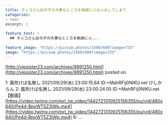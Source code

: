 ```yaml
---
title: ネッコさん女の子の大事なところを執拗にふみふみしてしまう
categories:
- news
excerpt: |
  
feature_text: |
  ## ネッコさん女の子の大事なところを執拗にふ...
  
feature_image: "https://picsum.photos/2560/600?image=733"
image: "https://picsum.photos/2560/600?image=733"
---
```


[http://vipsister23.com/archives/9891250.html](http://vipsister23.com/archives/9891250.html)
posted on 

<!--more-->

1: 風吹けば名無し 2021/09/29(水) 23:00:15.64 ID:+MahRFij0NIKU.net けしからん 2: 風吹けば名無し 2021/09/29(水) 23:00:24.05 ID:+MahRFij0NIKU.net 【動画】[https://video.twimg.com/ext_tw_video/1442721310925156355/pu/vid/480x640/Pe4d-BpxWT5Z3iWp.mp4](https://video.twimg.com/ext_tw_video/1442721310925156355/pu/vid/480x640/Pe4d-BpxWT5Z3iWp.mp4) 6: ...
